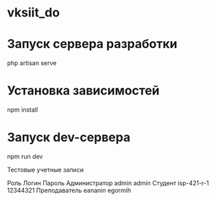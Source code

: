 # vksiit_do

# Запуск сервера разработки
php artisan serve

# Установка зависимостей
npm install

# Запуск dev-сервера
npm run dev

Тестовые учетные записи

Роль	            Логин	        Пароль
Администратор	    admin	        admin
Студент	            isp-421-r-1	    12344321
Преподаватель	    eananin	        egormih
